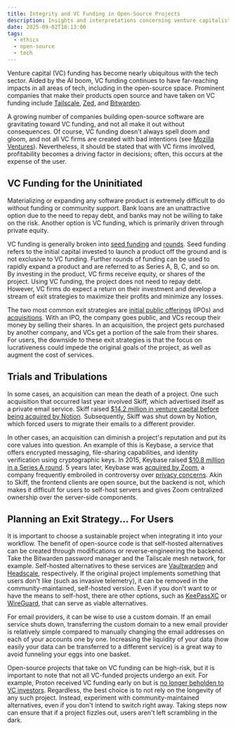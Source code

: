 ```yaml
---
title: Integrity and VC Funding in Open-Source Projects
description: Insights and interpretations concerning venture capitalist funding in open-source projects.
date: 2025-09-02T18:13:00
tags:
  - ethics
  - open-source
  - tech
---
```

Venture capital (VC) funding has become nearly ubiquitous with the tech sector. Aided by the AI
boom, VC funding continues to have far-reaching impacts in all areas of tech, including in the
open-source space. Prominent companies that make their products open source and have taken on
VC funding include [Tailscale](https://tailscale.com/blog/series-c),
[Zed](https://zed.dev/blog/sequoia-backs-zed), and
[Bitwarden](https://bitwarden.com/blog/accelerating-value-for-bitwarden-users-bitwarden-raises-usd100-million/).

A growing number of companies building open-source software are gravitating toward VC funding, and not all make it
out without consequences. Of course, VC funding doesn't always spell doom and gloom, and not all
VC firms are created with bad intentions (see [Mozilla Ventures](https://mozilla.vc/)).
Nevertheless, it should be stated that with VC firms involved, profitability becomes a driving
factor in decisions; often, this occurs at the expense of the user.

## VC Funding for the Uninitiated

Materializing or expanding any software product is extremely difficult to do without funding or
community support. Bank loans are an unattractive option due to the need to repay debt, and banks
may not be willing to take on the risk. Another option is VC funding, which is primarily driven
through private equity.

VC funding is generally broken into [seed funding](https://en.wikipedia.org/wiki/Seed_money) and
[rounds](https://en.wikipedia.org/wiki/Venture_round#Round_names). Seed funding refers to the
initial capital invested to launch a product off the ground and is not exclusive to VC funding.
Further rounds of funding can be used to rapidly expand a product and are referred to as Series
A, B, C, and so on. By investing in the product, VC firms receive equity, or shares of the
project. Using VC funding, the project does not need to repay debt. However, VC firms do expect a
return on their investment and develop a stream of exit strategies to maximize their profits and
minimize any losses.

The two most common exit strategies are
[initial public offerings](https://en.wikipedia.org/wiki/Initial_public_offering) (IPOs) and
[acquisitions](https://en.wikipedia.org/wiki/Mergers_and_acquisitions). With an IPO, the company
goes public, and VCs recoup their money by selling their shares. In an acquisition, the project
gets purchased by another company, and VCs get a portion of the sale from their shares. For users,
the downside to these exit strategies is that the focus on lucrativeness could impede the
original goals of the project, as well as augment the cost of services.

## Trials and Tribulations

In some cases, an acquisition can mean the death of a project. One such acquisition that occurred
last year involved Skiff, which advertised itself as a private email service. Skiff raised
[$14.2 million in venture capital before being acquired by Notion](https://arstechnica.com/gadgets/2024/02/encrypted-email-service-skiff-gets-acquired-will-shut-down-in-six-months/).
Subsequently, Skiff was shut down by Notion, which forced users to migrate their emails to a
different provider.

In other cases, an acquisition can diminish a project's reputation and put its core values into
question. An example of this is Keybase, a service that offers encrypted messaging, file-sharing
capabilities, and identity verification using cryptographic keys. In 2015, Keybase raised
[$10.8 million in a Series A round](https://keybase.io/blog/2015-07-15/keybase-raises-series-a).
5 years later, Keybase was
[acquired by Zoom](https://www.zoom.com/en/blog/zoom-acquires-keybase-and-announces-goal-of-developing-the-most-broadly-used-enterprise-end-to-end-encryption-offering/),
a company frequently embroiled in controversy over
[privacy concerns](https://www.nbcnews.com/tech/innovation/zoom-ai-privacy-tos-terms-of-service-data-rcna98665).
Akin to Skiff, the frontend clients are open source, but the backend is not, which makes it
difficult for users to self-host servers and gives Zoom centralized ownership over the
server-side components.

## Planning an Exit Strategy... For Users

It is important to choose a sustainable project when integrating it into your workflow. The
benefit of open-source code is that self-hosted alternatives can be created through modifications
or reverse-engineering the backend. Take the Bitwarden password manager and the Tailscale mesh
network, for example. Self-hosted alternatives to these services are
[Vaultwarden](https://github.com/dani-garcia/vaultwarden) and
[Headscale](https://github.com/juanfont/headscale), respectively. If the original project
implements something that users don't like (such as invasive telemetry), it can be removed in the
community-maintained, self-hosted version. Even if you don't want to or have the means to
self-host, there are other options, such as [KeePassXC](https://keepassxc.org/) or
[WireGuard](https://www.wireguard.com/), that can serve as viable alternatives.

For email providers, it can be wise to use a custom domain. If an email service shuts down,
transferring the custom domain to a new email provider is relatively simple compared to manually
changing the email addresses on each of your accounts one by one. Increasing the liquidity of your
data (how easily your data can be transferred to a different service) is a great way to avoid
funneling your eggs into one basket.

Open-source projects that take on VC funding can be high-risk, but it is
important to note that not all VC-funded projects undergo an exit. For example, Proton received VC
funding early on but is
[no longer beholden to VC investors](https://proton.me/blog/sustaining-mission-over-time).
Regardless, the best choice is to not rely on the longevity of any such project. Instead,
experiment with community-maintained alternatives, even if you don't intend to switch right away.
Taking steps now can ensure that if a project fizzles out, users aren't left scrambling in the
dark.
